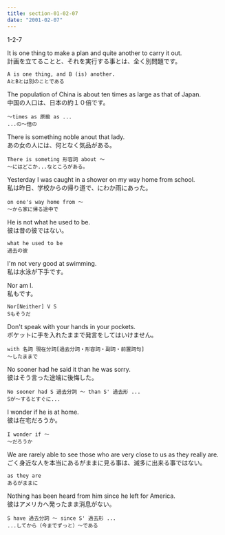 ```yaml
---
title: section-01-02-07
date: "2001-02-07"
---
```


1-2-7

<!-- end -->

It is one thing to make a plan and quite another to carry it out.  
計画を立てることと、それを実行する事とは、全く別問題です。  

```
A is one thing, and B (is) another.
AとBとは別のことである
```

The population of China is about ten times as large as that of Japan.  
中国の人口は、日本の約１０倍です。  

```
～times as 原級 as ...
...の～倍の
```

There is something noble anout that lady.  
あの女の人には、何となく気品がある。  

```
There is someting 形容詞 about ～
～にはどこか...なところがある。
```

Yesterday I was caught in a shower on my way home from school.  
私は昨日、学校からの帰り道で、にわか雨にあった。  

```
on one's way home from ～
～から家に帰る途中で
```

He is not what he used to be.  
彼は昔の彼ではない。  

```
what he used to be 
過去の彼
```

I'm not very good at swimming.  
私は水泳が下手です。  

Nor am I.  
私もです。  

```
Nor[Neither] V S
Sもそうだ
```

Don't speak with your hands in your pockets.  
ポケットに手を入れたままで発言をしてはいけません。  

```
with 名詞 現在分詞[過去分詞・形容詞・副詞・前置詞句]
～したままで
```

No sooner had he said it than he was sorry.  
彼はそう言った途端に後悔した。  

```
No sooner had S 過去分詞 ～ than S' 過去形 ...
Sが～するとすぐに...
```

I wonder if he is at home.  
彼は在宅だろうか。  

```
I wonder if ～
～だろうか
```

We are rarely able to see those who are very close to us as they really are.  
ごく身近な人を本当にあるがままに見る事は、滅多に出来る事ではない。  

```
as they are
あるがままに
```

Nothing has been heard from him since he left for America.  
彼はアメリカへ発ったまま消息がない。  

```
S have 過去分詞 ～ since S' 過去形 ...
...してから（今までずっと）～である
```

